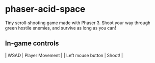 # phaser-acid-space
Tiny scroll-shooting game made with Phaser 3.
Shoot your way through green hostile enemies, and survive as long as you can!

## In-game controls
| WSAD | Player Movement |
| Left mouse button | Shoot! |
